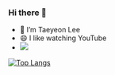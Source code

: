 ### Hi there 👋

- 🔭 I’m Taeyeon Lee
- 😄 I like watching YouTube
- <a href="https://blog.naver.com/hahaha2662" target="_blank"><img src="https://img.shields.io/badge/#03C75A?style=뱃지모양&logo=로고&logoColor=로고색상"/></a>
  
[![Top Langs](https://github-readme-stats.vercel.app/api/top-langs/?username=anuraghazra)](https://github.com/anuraghazra/github-readme-stats)





